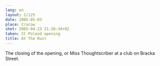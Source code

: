 ```yaml
---
lang: en
layout: 1/125
date: 2005-05-03
place: Cracow
shot: 2005-04-23 21:20:34+02
taken: CC Poland opening
title: At The Rust
---
```


The closing of the opening, or Miss Thoughtscriber at a club on Bracka Street.
